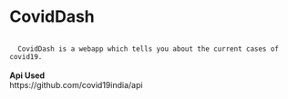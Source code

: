# CovidDash

<code>
  CovidDash is a webapp which tells you about the current cases of covid19.
</code><br>
<strong>Api Used</strong><br>
https://github.com/covid19india/api
